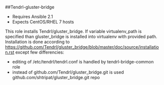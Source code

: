 ##Tendrl-gluster-bridge

- Requires Ansible 2.1
- Expects CentOS/RHEL 7 hosts

This role installs Tendrl/gluster_bridge. If variable virtualenv_path is specified than gluster_bridge is installed into virtualenv with provided path. Installation is done according to https://github.com/Tendrl/gluster_bridge/blob/master/doc/source/installation.rst except few differencies:

- editing of /etc/tendrl/tendrl.conf is handled by tendrl-bridge-common role
- instead of github.com/Tendrl/gluster_bridge.git is used github.com/shtripat/gluster_bridge.git repo
